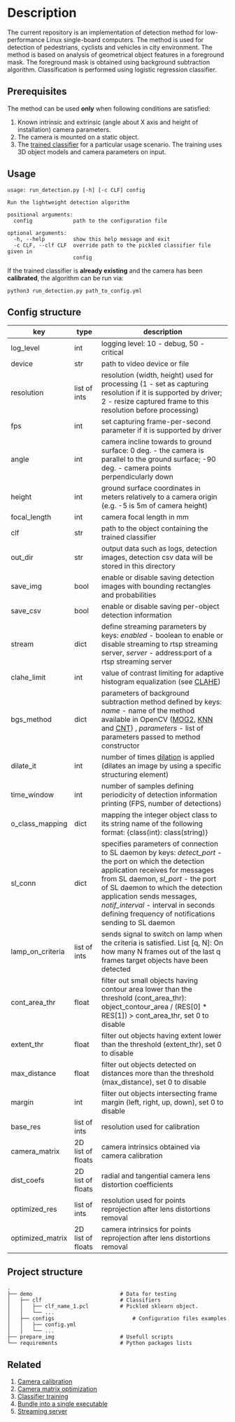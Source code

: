 # Description
The current repository is an implementation of detection method for low-performance Linux single-board computers.
The method is used for detection of pedestrians, cyclists and vehicles in city environment.
The method is based on analysis of geometrical object features in a foreground mask. The foreground mask is obtained using background subtraction algorithm.
Classification is performed using logistic regression classifier.

## Prerequisites
The method can be used **only** when following conditions are satisfied:
1) Known intrinsic and extrinsic (angle about X axis and height of installation) camera parameters.
2) The camera is mounted on a static object.
3) The [trained classifier](https://github.com/necator9/model_training) for a particular usage scenario. The training uses 3D object models and camera parameters on input.

## Usage
```
usage: run_detection.py [-h] [-c CLF] config

Run the lightweight detection algorithm

positional arguments:
  config             path to the configuration file

optional arguments:
  -h, --help         show this help message and exit
  -c CLF, --clf CLF  override path to the pickled classifier file given in
                     config
```

If the trained classifier is **already existing** and the camera has been **calibrated**, the algorithm can be run via:
```
python3 run_detection.py path_to_config.yml
```  

## Config structure

| key | type | description |
|---|---|---|
| log_level | int | logging level: 10 - debug, 50 - critical |
| device | str | path to video device or file  |
| resolution | list of ints | resolution (width, height) used for processing (1 - set as capturing resolution if it is supported by driver; 2 - resize captured frame to this resolution before processing) |
| fps | int | set capturing frame-per-second parameter if it is supported by driver |
| angle | int | camera incline towards to ground surface: 0 deg. - the camera is parallel to the ground surface; -90 deg. - camera points perpendicularly down |
| height | int | ground surface coordinates in meters relatively to a camera origin (e.g. -5 is 5m of camera height) |
| focal_length | int | camera focal length in mm |
| clf | str | path to the object containing the trained classifier |
| out_dir | str | output data such as logs, detection images, detection csv data will be stored in this directory |
| save_img | bool | enable or disable saving detection images with bounding rectangles and probabilities |
| save_csv | bool | enable or disable saving per-object detection information |
| stream | dict | define streaming parameters by keys: *enabled* - boolean to enable or disable streaming to rtsp streaming server, *server* - address:port of a rtsp streaming server   |
| clahe_limit | int | value of contrast limiting for adaptive histogram equalization (see [CLAHE](https://docs.opencv.org/master/d5/daf/tutorial_py_histogram_equalization.html))
| bgs_method | dict | parameters of background subtraction method defined by keys: *name* - name of the method available in OpenCV ([MOG2](https://docs.opencv.org/3.4/d7/d7b/classcv_1_1BackgroundSubtractorMOG2.html), [KNN](https://docs.opencv.org/3.4/db/d88/classcv_1_1BackgroundSubtractorKNN.html) and [CNT](https://docs.opencv.org/3.4/db/d88/classcv_1_1BackgroundSubtractorKNN.html))  , *parameters* - list of parameters passed to method constructor |
| dilate_it | int | number of times [dilation](https://docs.opencv.org/3.4/db/df6/tutorial_erosion_dilatation.html) is applied (dilates an image by using a specific structuring element) |
| time_window | int | number of samples defining periodicity of detection information printing (FPS, number of detections) |
| o_class_mapping | dict | mapping the integer object class to its string name of the following format: {class(int): class(string)} |
| sl_conn | dict | specifies parameters of connection to SL daemon by keys:  *detect_port* - the port on which the detection application receives for messages from SL daemon, *sl_port* - the port of SL daemon to which the detection application sends messages, *notif_interval* - interval in seconds defining frequency of notifications sending to SL daemon |
| lamp_on_criteria | list of ints | sends signal to switch on lamp when the criteria is satisfied. List [q, N]: On how many N frames out of the last q frames target objects have been detected |
| cont_area_thr | float | filter out small objects having contour area lower than the threshold (cont_area_thr): object_contour_area / (RES[0] * RES[1]) > cont_area_thr, set 0 to disable |
| extent_thr | float | filter out objects having extent lower than the threshold (extent_thr), set 0 to disable |
| max_distance | float | filter out objects detected on distances more than the threshold (max_distance), set 0 to disable | 
| margin | int|  filter out objects intersecting frame margin (left, right, up, down), set 0 to disable |
| base_res | list of ints | resolution used for calibration |
| camera_matrix |  2D list of floats | camera intrinsics obtained via camera calibration |
| dist_coefs | 2D list of floats | radial and tangential camera lens distortion coefficients |
| optimized_res | list of ints | resolution used for points reprojection after lens distortions removal |
| optimized_matrix | 2D list of floats | camera intrinsics for points reprojection after lens distortions removal |

## Project structure

    .
    ├── demo                            # Data for testing
    │   ├── clf                         # Classifiers
    │   │   ├── clf_name_1.pcl          # Pickled sklearn object.
    │   │   └── ...
    │   ├── configs                         # Configuration files examples 
    │   │   ├── config.yml                  
    │   │   └── ...
    ├── prepare_img                     # Usefull scripts
    └── requirements                    # Python packages lists

## Related
1. [Camera calibration](doc/calibration.md)
2. [Camera matrix optimization](https://github.com/necator9/get_optimal_cam_mtx)
3. [Classifier training](https://github.com/necator9/model_training)
4. [Bundle into a single executable](doc/pyinstaller.md)
5. [Streaming server](doc/streaming_server.md)
